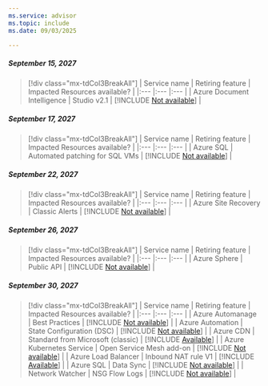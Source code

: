```yaml
---
ms.service: advisor
ms.topic: include
ms.date: 09/03/2025

---
```


##### September 15, 2027

> [!div class="mx-tdCol3BreakAll"]
> | Service name | Retiring feature | Impacted Resources available? |
> |:--- |:--- |:--- |
> | Azure Document Intelligence | Studio v2.1 | [!INCLUDE [Not available](../../includes/inline-reusable-text/not-available-option.md)] |

##### September 17, 2027

> [!div class="mx-tdCol3BreakAll"]
> | Service name | Retiring feature | Impacted Resources available? |
> |:--- |:--- |:--- |
> | Azure SQL | Automated patching for SQL VMs | [!INCLUDE [Not available](../../includes/inline-reusable-text/not-available-option.md)] |

##### September 22, 2027

> [!div class="mx-tdCol3BreakAll"]
> | Service name | Retiring feature | Impacted Resources available? |
> |:--- |:--- |:--- |
> | Azure Site Recovery | Classic Alerts | [!INCLUDE [Not available](../../includes/inline-reusable-text/not-available-option.md)] |

##### September 26, 2027

> [!div class="mx-tdCol3BreakAll"]
> | Service name | Retiring feature | Impacted Resources available? |
> |:--- |:--- |:--- |
> | Azure Sphere | Public API | [!INCLUDE [Not available](../../includes/inline-reusable-text/not-available-option.md)] |

##### September 30, 2027

> [!div class="mx-tdCol3BreakAll"]
> | Service name | Retiring feature | Impacted Resources available? |
> |:--- |:--- |:--- |
> | Azure Automanage | Best Practices | [!INCLUDE [Not available](../../includes/inline-reusable-text/not-available-option.md)] |
> | Azure Automation | State Configuration (DSC) | [!INCLUDE [Not available](../../includes/inline-reusable-text/not-available-option.md)] |
> | Azure CDN | Standard from Microsoft (classic) | [!INCLUDE [Available](../../includes/inline-reusable-text/available-option.md)] |
> | Azure Kubernetes Service | Open Service Mesh add-on | [!INCLUDE [Not available](../../includes/inline-reusable-text/not-available-option.md)] |
> | Azure Load Balancer | Inbound NAT rule V1 | [!INCLUDE [Available](../../includes/inline-reusable-text/available-option.md)] |
> | Azure SQL | Data Sync | [!INCLUDE [Not available](../../includes/inline-reusable-text/not-available-option.md)] |
> | Network Watcher | NSG Flow Logs | [!INCLUDE [Not available](../../includes/inline-reusable-text/not-available-option.md)] |
